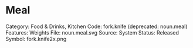 # Meal

Category: Food & Drinks, Kitchen
Code: fork.knife (deprecated: noun.meal)
Features: Weights
File: noun.meal.svg
Source: System
Status: Released
Symbol: fork.knife2x.png